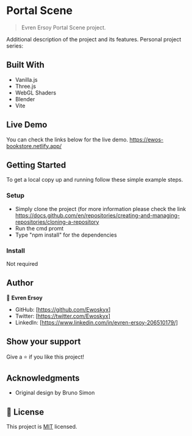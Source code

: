 # Portal Scene

> Evren Ersoy Portal Scene project.

Additional description of the project and its features.
Personal project series:

## Built With

- Vanilla.js
- Three.js
- WebGL Shaders
- Blender
- Vite


## Live Demo

You can check the links below for the live demo.
https://ewos-bookstore.netlify.app/

## Getting Started

To get a local copy up and running follow these simple example steps.

### Setup
- Simply clone the project (for more information please check the link https://docs.github.com/en/repositories/creating-and-managing-repositories/cloning-a-repository
- Run the cmd promt
- Type "npm install" for the dependencies

### Install

Not required



## Author

👤 **Evren Ersoy**

- GitHub: [https://github.com/Ewoskyx]
- Twitter: [https://twitter.com/Ewoskyx]
- LinkedIn: [https://www.linkedin.com/in/evren-ersoy-206510179/]

## Show your support

Give a ⭐️ if you like this project!

## Acknowledgments

- Original design by Bruno Simon


## 📝 License
This project is [MIT](./MIT.md) licensed.